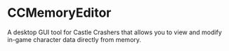 # CCMemoryEditor
A desktop GUI tool for Castle Crashers that allows you to view and modify in-game character data directly from memory.
